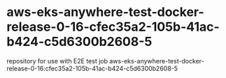 # aws-eks-anywhere-test-docker-release-0-16-cfec35a2-105b-41ac-b424-c5d6300b2608-5
repository for use with E2E test job aws-eks-anywhere-test-docker-release-0-16:cfec35a2-105b-41ac-b424-c5d6300b2608-5
